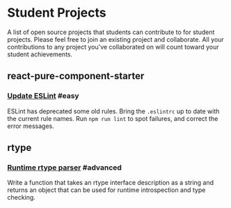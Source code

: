 # Student Projects

A list of open source projects that students can contribute to for student projects. Please feel free to join an existing project and collaborate. All your contributions to any project you've collaborated on will count toward your student achievements.


## react-pure-component-starter

### [Update ESLint](https://github.com/ericelliott/react-pure-component-starter/issues/196) #easy

ESLint has deprecated some old rules. Bring the `.eslintrc` up to date with the current rule names. Run `npm run lint` to spot failures, and correct the error messages.


## rtype

### [Runtime rtype parser](https://github.com/ericelliott/rtype/issues/62) #advanced

Write a function that takes an rtype interface description as a string and returns an object that can be used for runtime introspection and type checking.
